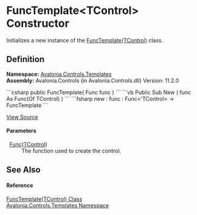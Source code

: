 # FuncTemplate&lt;TControl&gt; Constructor


Initializes a new instance of the <a href="T_Avalonia_Controls_Templates_FuncTemplate_1">FuncTemplate(TControl)</a> class.



## Definition
**Namespace:** <a href="N_Avalonia_Controls_Templates">Avalonia.Controls.Templates</a>  
**Assembly:** Avalonia.Controls (in Avalonia.Controls.dll) Version: 11.2.0

<Tabs groupId="api-code-preview">
<TabItem value="csharp" label="C#">
```csharp
public FuncTemplate(
	Func<TControl> func
)
```
</TabItem>
<TabItem value="vb" label="VB">
```vb
Public Sub New ( 
	func As Func(Of TControl)
)
```
</TabItem>
<TabItem value="fsharp" label="F#">
```fsharp
new : 
        func : Func<'TControl> -> FuncTemplate
```
</TabItem>
</Tabs>



<a href="https://github.com/AvaloniaUI/Avalonia/tree/master/src/Avalonia.Controls/Templates/FuncTemplate%601.cs#L18" title="View the source code">View Source</a>



#### Parameters
<dl><dt>  <a href="https://learn.microsoft.com/dotnet/api/system.func-1" target="_blank" rel="noopener noreferrer">Func</a>(<a href="T_Avalonia_Controls_Templates_FuncTemplate_1">TControl</a>)</dt><dd>The function used to create the control.</dd></dl>

## See Also


#### Reference
<a href="T_Avalonia_Controls_Templates_FuncTemplate_1">FuncTemplate(TControl) Class</a>  
<a href="N_Avalonia_Controls_Templates">Avalonia.Controls.Templates Namespace</a>  

